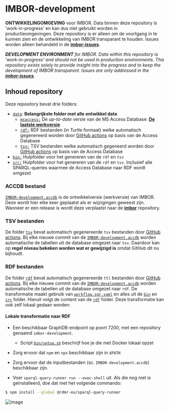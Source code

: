 # IMBOR-development

**ONTWIKKELINGOMGEVING** voor IMBOR. Data binnen deze repository is 'work-in-progress' en kan dus niet gebruikt worden in productieomgevingen. Deze repository is er alleen om de voortgang in te kunnen zien en de ontwikkeling van IMBOR transparant te houden. Issues worden alleen behandeld in de [**imbor-issues**]().


_**DEVELOPMENT ENVIRONMENT** for IMBOR. Data within this repository is 'work-in-progress' and should not be used in production environments. This repository exists solely to provide insight into the progress and to keep the development of IMBOR transparent. Issues are only addressed in the [**imbor-issues**](imbor-issues)._


## Inhoud repository
Deze repository bevat drie folders:
- [`data`](data): **Belangrijkste folder met alle ontwikkel data**
  - [`msaccess:`](data/msaccess) De _up-to-date_ versie van de MS Access Database: [**De laatste werkversie**](data/msaccess/IMBOR-development.accdb)
  - [`rdf:`](data/rdf) RDF bestanden (in Turtle formaat) welke automatisch gegenereerd worden door [GitHub actions](actions) op basis van de Access Database
  - [`tsv:`](data/tsv) TSV bestanden welke automatisch gegeneerd worden door [GitHub actions](actions) op basis van de Access Database
- [`bin:`](bin) Hulpfolder voor het genereren van de `rdf` en `tsv`
- [`src:`](src) Hulpfolder voor het genereren van de `rdf` en `tsv`. Inclusief alle SPARQL-queries waarmee de Access Database naar RDF wordt omgezet

### ACCDB bestand
[`IMBOR-development.accdb`](data/msaccess/IMBOR-development.accdb) is de ontwikkelversie (werkversie) van IMBOR. Deze wordt hier elke keer geplaatst als er wijzigingen geweest zijn. Wanneer er een release is wordt deze verplaatst naar de [**imbor**](https://github.com/Stichting-CROW/imbor/tree/master/data) repository. 

### TSV bestanden
De folder [`tsv`](data/tsv) bevat automatisch gegenereerde `tsv` bestanden door [GitHub actions](actions). Bij elke nieuwe commit van de [`IMBOR-development.accdb`](data/msaccess/IMBOR-development.accdb) worden automatische de tabellen uit de database omgezet naar `tsv`. Daardoor kan op **regel niveau bekeken worden wat er gewijzigd is** omdat GitHub dit nu bijhoudt. 


### RDF bestanden
De folder [`rdf`](data/rdf) bevat automatisch gegenereerde `ttl` bestanden door [GitHub actions](actions). Bij elke nieuwe commit van de [`IMBOR-development.accdb`](data/msaccess/IMBOR-development.accdb) worden automatische de tabellen uit de database omgezet naar `rdf`. De transformatie maakt gebruik van [`workflow.sqr.yaml`](workflow.sqr.yaml) en alles uit de [`bin`](bin) en [`src`](src) folder. Hieruit volgt de content van de [`rdf`](data/rdf) folder. Deze transformatie kan ook zelf lokaal gedaan worden:

#### Lokale transformatie naar RDF
- Een beschikbaar GraphDB-endpoint op poort 7200, met een repository genaamd `imbor-development`.
  - Script [`bin/setup.sh`](bin/setup.sh) beschrijf hoe je die met Docker lokaal opzet
- Zorg ervoor dat `npm` en `npx` beschikbaar zijn in `$PATH`
- Zorg ervoor dat de inputbestanden (sc. `IMBOR-development.accdb`) beschikbaar zijn.

- Voer `sparql-query-runner run --exec-shell` uit. Als die nog niet is geïnstalleerd, doe dat met het volgende commando:

```sh
$ npm install --global @rdmr-eu/sparql-query-runner
```

![image](https://github.com/Stichting-CROW/imbor/assets/56293445/5e00e5cf-2ba7-459f-9fb4-f433b346920a)

[actions]: https://github.com/Stichting-CROW/imbor-development/actions
[imbor-issues]: https://github.com/Stichting-CROW/imbor/issues